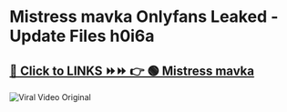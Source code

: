 
 # Mistress mavka Onlyfans Leaked - Update Files h0i6a

## <h2><a href="https://clipsfans.com/Mistress_mavka&ref=git">🔗 Click to LINKS ⏩⏩ 👉 🟢 Mistress mavka </a></h2>

<a href="https://clipsfans.com/Mistress_mavka&ref=git" rel="nofollow" data-target="animated-image.originalLink"><img src="https://i.ibb.co.com/xMMVF88/686577567.gif" alt="Viral Video Original" style="max-width: 100%; display: inline-block;" data-target="animated-image.originalImage"></a>

